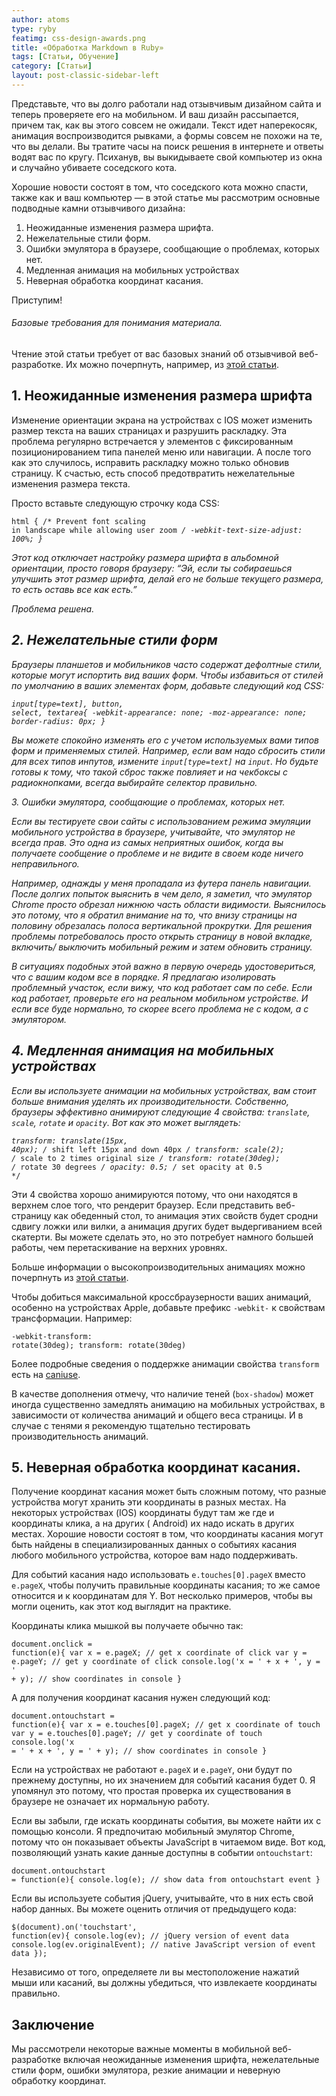 ```yaml
---
author: atoms
type: ryby
featimg: css-design-awards.png
title: «Обработка Markdown в Ruby»
tags: [Статьи, Обучение]
category: [Статьи]
layout: post-classic-sidebar-left
---
```

Представьте, что вы долго работали над отзывчивым дизайном сайта и теперь проверяете его на мобильном. И ваш дизайн рассыпается, причем так, как вы этого совсем не ожидали. Текст идет наперекосяк, анимация воспроизводится рывками, а формы совсем не похожи на те, что вы делали. Вы тратите часы на поиск решения в интернете и ответы водят вас по кругу. Психанув, вы выкидываете свой компьютер из окна и случайно убиваете соседского кота.</p> <p>Хорошие новости состоят в том, что соседского кота можно спасти, также как и ваш компьютер — в этой статье мы рассмотрим основные подводные камни отзывчивого дизайна:</p> <ol> <li>Неожиданные изменения размера шрифта.</li> <li>Нежелательные стили форм.</li> <li>Ошибки эмулятора в браузере, сообщающие о проблемах, которых нет.</li> <li>Медленная анимация на мобильных устройствах</li> <li>Неверная обработка координат касания.</li> </ol> <p>Приступим!</p> <h6 class="warning no_toc" id="heading-section">Базовые требования для понимания материала.</h6> <p class="warning">Чтение этой статьи требует от вас базовых знаний об отзывчивой веб-разработке. Их можно почерпнуть, например, из <a href="http://simplestepscode.com/responsive-web-development-basics/">этой статьи</a>.</p> <h2 id="heading-section-1">1. Неожиданные изменения размера шрифта</h2> <p>Изменение ориентации экрана на устройствах с IOS может изменить размер текста на ваших страницах и разрушить раскладку. Эта проблема регулярно встречается у элементов с фиксированным позиционированием типа панелей меню или навигации. А после того как это случилось, исправить раскладку можно только обновив страницу. К счастью, есть способ предотвратить нежелательные изменения размера текста.</p> <p>Просто вставьте следующую строчку кода CSS:</p><pre><code class="language-css">html {
    /* Prevent font scaling in landscape while allowing user zoom */
    -webkit-text-size-adjust: 100%;
}
</code></pre><p>Этот код отключает настройку размера шрифта в альбомной ориентации, просто говоря браузеру: “Эй, если ты собираешься улучшить этот размер шрифта, делай его не больше текущего размера, то есть оставь все как есть.”</p> <p>Проблема решена.</p> <h2 id="heading-section-2">2. Нежелательные стили форм</h2> <p>Браузеры планшетов и мобильников часто содержат дефолтные стили, которые могут испортить вид ваших форм. Чтобы избавиться от стилей по умолчанию в ваших элементах форм, добавьте следующий код CSS:</p><pre><code class="language-css">input[type=text], button, select, textarea{
    -webkit-appearance: none;
    -moz-appearance: none;
    border-radius: 0px;
}
</code></pre><p>Вы можете спокойно изменять его с учетом используемых вами типов форм и применяемых стилей. Например, если вам надо сбросить стили для всех типов инпутов, измените <code>input[type=text]</code> на <code>input</code>. Но будьте готовы к тому, что такой сброс также повлияет и на чекбоксы с радиокнопками, всегда выбирайте селектор правильно.</p> 3. Ошибки эмулятора, сообщающие о проблемах, которых нет.</h2> <p>Если вы тестируете свои сайты с использованием режима эмуляции мобильного устройства в браузере, учитывайте, что эмулятор не всегда прав. Это одна из самых неприятных ошибок, когда вы получаете сообщение о проблеме и не видите в своем коде ничего неправильного.</p> <p>Например, однажды у меня пропадала из футера панель навигации. После долгих попыток выяснить в чем дело, я заметил, что эмулятор Chrome просто обрезал нижнюю часть области видимости. Выяснилось это потому, что я обратил внимание на то, что внизу страницы на половину обрезалась полоса вертикальной прокрутки. Для решения проблемы потребовалось просто открыть страницу в новой вкладке, включить/ выключить мобильный режим и затем обновить страницу.</p> <p>В ситуациях подобных этой важно в первую очередь удостовериться, что с вашим кодом все в порядке. Я предлагаю изолировать проблемный участок, если вижу, что код работает сам по себе. Если код работает, проверьте его на реальном мобильном устройстве. И если все буде нормально, то скорее всего проблема не с кодом, а с эмулятором.</p> <h2 id="heading-section-4">4. Медленная анимация на мобильных устройствах</h2> <p>Если вы используете анимации на мобильных устройствах, вам стоит больше внимания уделять их производительности. Собственно, браузеры эффективно анимируют следующие 4 свойства: <code>translate</code>, <code>scale</code>, <code>rotate</code> и <code>opacity</code>. Вот как это может выглядеть:</p><pre><code class="language-css">transform: translate(15px, 40px); /* shift left 15px and down 40px */
transform: scale(2); /* scale to 2 times original size */
transform: rotate(30deg); /* rotate 30 degrees */
opacity: 0.5; /* set opacity at 0.5 */
</code></pre><p>Эти 4 свойства хорошо анимируются потому, что они находятся в верхнем слое того, что рендерит браузер. Если представить веб-страницу как обеденный стол, то анимация этих свойств будет сродни сдвигу ложки или вилки, а анимация других будет выдергиванием всей скатерти. Вы можете сделать это, но это потребует намного большей работы, чем перетаскивание на верхних уровнях.</p> <p>Больше информации о высокопроизводительных анимациях можно почерпнуть из <a href="http://www.html5rocks.com/en/tutorials/speed/high-performance-animations/">этой статьи</a>.</p> <p>Чтобы добиться максимальной кроссбраузерности ваших анимаций, особенно на устройствах Apple, добавьте префикс <code>-webkit-</code> к свойствам трансформации. Например:</p><pre><code class="language-css">-webkit-transform: rotate(30deg);
transform: rotate(30deg)
</code></pre><p>Более подробные сведения о поддержке анимации свойства <code>transform</code> есть на <a href="http://caniuse.com/#feat=transforms2d">caniuse</a>.</p> <p>В качестве дополнения отмечу, что наличие теней (<code>box-shadow</code>) может иногда существенно замедлять анимацию на мобильных устройствах, в зависимости от количества анимаций и общего веса страницы. И в случае с тенями я рекомендую тщательно тестировать производительность анимаций.</p> <h2 id="heading-section-5">5. Неверная обработка координат касания.</h2> <p>Получение координат касания может быть сложным потому, что разные устройства могут хранить эти координаты в разных местах. На некоторых устройствах (IOS) координаты будут там же где и координаты клика, а на других ( Android) их надо искать в других местах. Хорошие новости состоят в том, что координаты касания могут быть найдены в специализированных данных о событиях касания любого мобильного устройства, которое вам надо поддерживать.</p> <p>Для событий касания надо использовать <code>e.touches[0].pageX</code> вместо <code>e.pageX</code>, чтобы получить правильные координаты касания; то же самое относится и к координатам для Y. Вот несколько примеров, чтобы вы могли оценить, как этот код выглядит на практике.</p> <p>Координаты клика мышкой вы получаете обычно так:</p><pre><code class="language-javascript">document.onclick = function(e){
    var x = e.pageX; // get x coordinate of click
    var y = e.pageY; // get y coordinate of click
    console.log('x = ' + x + ', y = ' + y); // show coordinates in console
}
</code></pre><p>А для получения координат касания нужен следующий код:</p><pre><code class="language-javascript">document.ontouchstart = function(e){
    var x = e.touches[0].pageX; // get x coordinate of touch
    var y = e.touches[0].pageY; // get y coordinate of touch
    console.log('x = ' + x + ', y = ' + y); // show coordinates in console
}
</code></pre><p>Если на устройствах не работают <code>e.pageX</code> и <code>e.pageY</code>, они будут по прежнему доступны, но их значением для событий касания будет 0. Я упомянул это потому, что простая проверка их существования в браузере не означает их нормальную работу.</p> <p>Если вы забыли, где искать координаты события, вы можете найти их с помощью консоли. Я предпочитаю мобильный эмулятор Chrome, потому что он показывает объекты JavaScript в читаемом виде. Вот код, позволяющий узнать какие данные доступны в событии <code>ontouchstart</code>:</p><pre><code class="language-javascript">document.ontouchstart = function(e){
    console.log(e); // show data from ontouchstart event
}
</code></pre><p>Если вы используете события jQuery, учитывайте, что в них есть свой набор данных. Вы можете оценить отличия от предыдущего кода:</p><pre><code class="language-javascript">$(document).on('touchstart', function(ev){
    console.log(ev); // jQuery version of event data
    console.log(ev.originalEvent); // native JavaScript version of event data
});
</code></pre><p>Независимо от того, определяете ли вы местоположение нажатий мыши или касаний, вы должны убедиться, что извлекаете координаты правильно.</p> <h2 id="heading-section-6">Заключение</h2> <p>Мы рассмотрели некоторые важные моменты в мобильной веб-разработке включая неожиданные изменения шрифта, нежелательные стили форм, ошибки эмулятора, резкие анимации и неверную обработку координат.
